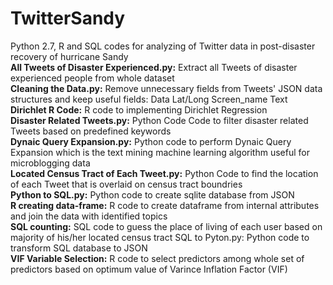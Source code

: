 # TwitterSandy
Python 2.7, R and SQL codes for analyzing of Twitter data in post-disaster recovery of hurricane Sandy  
**All Tweets of Disaster Experienced.py:** Extract all Tweets of disaster experienced people from whole dataset  
**Cleaning the Data.py:** Remove unnecessary fields from Tweets' JSON data structures and keep useful fields: Data Lat/Long Screen_name Text  
**Dirichlet R Code:** R code to implementing Dirichlet Regression  
**Disaster Related Tweets.py:** Python Code Code to filter disaster related Tweets based on predefined keywords  
**Dynaic Query Expansion.py:** Python code to perform Dynaic Query Expansion which is the text mining machine learning algorithm useful for microblogging data  
**Located Census Tract of Each Tweet.py:** Python Code to find the location of each Tweet that is overlaid on census tract boundries  
**Python to SQL.py:** Python code to create sqlite database from JSON   
**R creating data-frame:** R code to create dataframe from internal attributes and join the data with identified topics   
**SQL counting:** SQL code to guess the place of living of each user based on majority of his/her located census tract SQL to Pyton.py: Python code to transform SQL database to JSON  
**VIF Variable Selection:** R code to select predictors among whole set of predictors based on optimum value of Varince Inflation Factor (VIF)   
